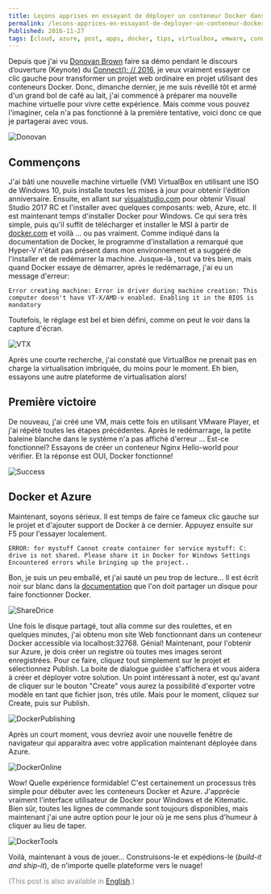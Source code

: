 ```yaml
---
title: Leçons apprises en essayant de déployer un conteneur Docker dans Azure
permalink: /lecons-apprices-en-essayant-de-deployer-un-conteneur-docker-dans-azure
Published: 2016-11-27
tags: [cloud, azure, post, apps, docker, tips, virtualbox, vmware, connect]
---
```



Depuis que j'ai vu [Donovan Brown](https://twitter.com/DonovanBrown) faire sa démo pendant le discours d’ouverture (Keynote) du [Connect(); // 2016](https://connectevent.microsoft.com/), je veux vraiment essayer ce clic gauche pour transformer un projet web ordinaire en projet utilisant des conteneurs Docker. Donc, dimanche dernier, je me suis réveillé tôt et armé d'un grand bol de café au lait, j'ai commencé à  préparer ma nouvelle machine virtuelle pour vivre cette expérience. Mais comme vous pouvez l'imaginer, cela n'a pas fonctionné à  la première tentative, voici donc ce que je partagerai avec vous.

![Donovan](/content/images/2016/11/DonovanBrown.png)

Commençons
----------

J'ai bâti une nouvelle machine virtuelle (VM) VirtualBox en utilisant une ISO de Windows 10, puis installe toutes les mises à  jour pour obtenir l'édition anniversaire. Ensuite, en allant sur [visualstudio.com](visualstudio.com) pour obtenir Visual Studio 2017 RC et l'installer avec quelques composants: web, Azure, etc. Il est maintenant temps d'installer Docker pour Windows. Ce qui sera très simple, puis qu'il suffit de télécharger et installer le MSI à  partir de [docker.com](docker.com) et voilà ... ou pas vraiment.
Comme indiqué dans la documentation de Docker, le programme d'installation a remarqué que Hyper-V n'était pas présent dans mon environnement et a suggéré de l'installer et de redémarrer la machine. Jusque-là , tout va très bien, mais quand Docker essaye de démarrer, après le redémarrage, j'ai eu un message d'erreur:

```
Error creating machine: Error in driver during machine creation: This computer doesn't have VT-X/AMD-v enabled. Enabling it in the BIOS is mandatory
```

Toutefois, le réglage est bel et bien défini, comme on peut le voir dans la capture d'écran.

![VTX](/content/images/2016/11/VT-xSetting.png)

Après une courte recherche, j'ai constaté que VirtualBox ne prenait pas en charge la virtualisation imbriquée, du moins pour le moment. Eh bien, essayons une autre plateforme de virtualisation alors!

Première victoire
-----------------

De nouveau, j'ai créé une VM, mais cette fois en utilisant VMware Player, et j'ai répété toutes les étapes précédentes. Après le redémarrage, la petite baleine blanche dans le système n'a pas affiché d'erreur ... Est-ce fonctionnel? Essayons de créer un conteneur Nginx Hello-world pour vérifier. Et la réponse est OUI, Docker fonctionne!

![Success](/content/images/2016/11/2016-11-22_19-00-45.png)

Docker et Azure
---------------

Maintenant, soyons sérieux. Il est temps de faire ce fameux clic gauche sur le projet et d'ajouter support de Docker à  ce dernier. Appuyez ensuite sur F5 pour l'essayer localement.

```
ERROR: for mystuff Cannot create container for service mystuff: C: drive is not shared. Please share it in Docker for Windows Settings 
Encountered errors while bringing up the project..
```

Bon, je suis un peu emballé, et j'ai sauté un peu trop de lecture... Il est écrit noir sur blanc dans la [documentation][doc] que l'on doit partager un disque pour faire fonctionner Docker.

![ShareDrice](/content/images/2016/11/ShareDrice.png)

Une fois le disque partagé, tout alla comme sur des roulettes, et en quelques minutes, j'ai obtenu mon site Web fonctionnant dans un conteneur Docker accessible via localhost:32768. Génial! Maintenant, pour l'obtenir sur Azure, je dois créer un registre où toutes mes images seront enregistrées. Pour ce faire, cliquez tout simplement sur le projet et sélectionnez Publish. La boite de dialogue guidée s'affichera et vous aidera à  créer et déployer votre solution. Un point intéressant à  noter, est qu'avant de cliquer sur le bouton "Create" vous aurez la possibilité d'exporter votre modèle en tant que fichier json, très utile. Mais pour le moment, cliquez sur Create, puis sur Publish.

![DockerPublishing](/content/images/2016/11/DockerPublishing.gif)

Après un court moment, vous devriez avoir une nouvelle fenêtre de navigateur qui apparaitra avec votre application maintenant déployée dans Azure.

![DockerOnline](/content/images/2016/11/DockerOnline.png)

Wow! Quelle expérience formidable! C'est certainement un processus très simple pour débuter avec les conteneurs Docker et Azure. J'apprécie vraiment  l'interface utilisateur de Docker pour Windows et de Kitematic. Bien sûr, toutes les lignes de commande sont toujours disponibles, mais maintenant j'ai une autre option pour le jour où je me sens plus d'humeur à cliquer au lieu de taper.

![DockerTools](/content/images/2016/11/DockerTools.png)

Voilà, maintenant à  vous de jouer... Construisons-le et expédions-le (*build-it and ship-it*), de n'importe quelle plateforme vers le nuage!

<span style="color: #888888;"> (This post is also available in <a href="http://www.frankysnotes.com/2016/11/lessons-learn-while-trying-to-deploy.html">English</a>.) </span>

[doc]: https://blogs.msdn.microsoft.com/webdev/2016/11/16/new-docker-tools-for-visual-studio/